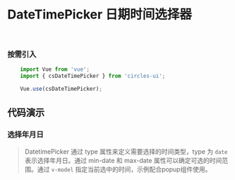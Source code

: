 # DateTimePicker 日期时间选择器
<br/>


   ### 按需引入

   ```js
       import Vue from 'vue';
       import { csDateTimePicker } from 'circles-ui';

       Vue.use(csDateTimePicker);
   ```

## 代码演示

### 选择年月日
> DatetimePicker 通过 type 属性来定义需要选择的时间类型，type 为 `date` 表示选择年月日。通过 min-date 和 max-date 属性可以确定可选的时间范围。通过 `v-model` 指定当前选中的时间，示例配合popup组件使用。